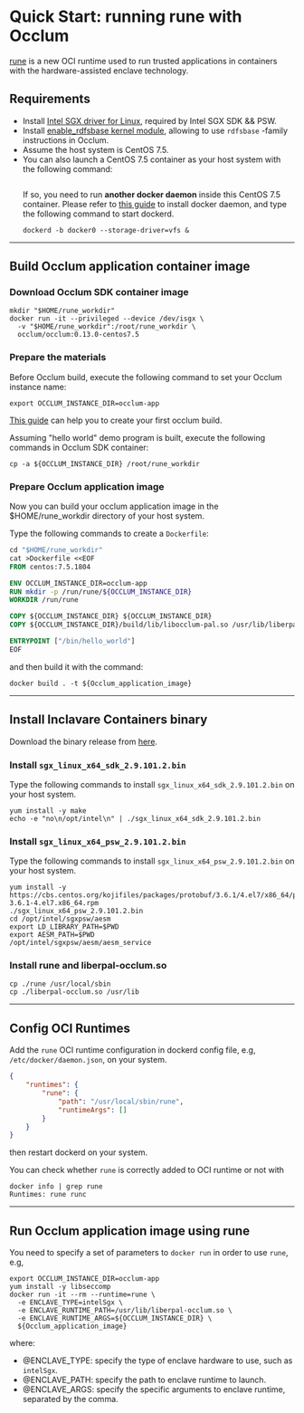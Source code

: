 # Quick Start: running rune with Occlum
[rune](https://github.com/alibaba/inclavare-containers) is a new OCI runtime used to run trusted applications in containers with the hardware-assisted enclave technology.

## Requirements
- Install [Intel SGX driver for Linux](https://github.com/intel/linux-sgx-driver#build-and-install-the-intelr-sgx-driver), required by Intel SGX SDK && PSW.
- Install [enable_rdfsbase kernel module](https://github.com/occlum/enable_rdfsbase#how-to-build), allowing to use `rdfsbase` -family instructions in Occlum.
- Assume the host system is CentOS 7.5.
- You can also launch a CentOS 7.5 container as your host system with the following command:
  ```shell

  ```
  If so, you need to run **another docker daemon** inside this CentOS 7.5 container. Please refer to [this guide](https://docs.docker.com/engine/install/centos) to install docker daemon, and type the following command to start dockerd.
  ```shell
  dockerd -b docker0 --storage-driver=vfs &
  ```

---

## Build Occlum application container image
### Download Occlum SDK container image
```shell
mkdir "$HOME/rune_workdir"
docker run -it --privileged --device /dev/isgx \
  -v "$HOME/rune_workdir":/root/rune_workdir \
  occlum/occlum:0.13.0-centos7.5
```

### Prepare the materials
Before Occlum build, execute the following command to set your Occlum instance name:

```shell
export OCCLUM_INSTANCE_DIR=occlum-app
```

[This guide](https://github.com/occlum/occlum#hello-occlum) can help you to create your first occlum build.

Assuming "hello world" demo program is built, execute the following commands in Occlum SDK container:

```shell
cp -a ${OCCLUM_INSTANCE_DIR} /root/rune_workdir
```

### Prepare Occlum application image
Now you can build your occlum application image in the $HOME/rune_workdir directory of your host system.

Type the following commands to create a `Dockerfile`:
``` Dockerfile
cd "$HOME/rune_workdir"
cat >Dockerfile <<EOF
FROM centos:7.5.1804

ENV OCCLUM_INSTANCE_DIR=occlum-app
RUN mkdir -p /run/rune/${OCCLUM_INSTANCE_DIR}
WORKDIR /run/rune

COPY ${OCCLUM_INSTANCE_DIR} ${OCCLUM_INSTANCE_DIR}
COPY ${OCCLUM_INSTANCE_DIR}/build/lib/libocclum-pal.so /usr/lib/liberpal-occlum.so

ENTRYPOINT ["/bin/hello_world"]
EOF
```

and then build it with the command:
```shell
docker build . -t ${Occlum_application_image}
```

---

## Install Inclavare Containers binary
Download the binary release from [here](https://github.com/alibaba/inclavare-containers/releases/).

### Install `sgx_linux_x64_sdk_2.9.101.2.bin`
Type the following commands to install `sgx_linux_x64_sdk_2.9.101.2.bin` on your host system.
```shell
yum install -y make
echo -e "no\n/opt/intel\n" | ./sgx_linux_x64_sdk_2.9.101.2.bin
```

### Install `sgx_linux_x64_psw_2.9.101.2.bin` 
Type the following commands to install `sgx_linux_x64_psw_2.9.101.2.bin` on your host system.
```shell
yum install -y https://cbs.centos.org/kojifiles/packages/protobuf/3.6.1/4.el7/x86_64/protobuf-3.6.1-4.el7.x86_64.rpm
./sgx_linux_x64_psw_2.9.101.2.bin
cd /opt/intel/sgxpsw/aesm
export LD_LIBRARY_PATH=$PWD
export AESM_PATH=$PWD
/opt/intel/sgxpsw/aesm/aesm_service
```

### Install rune and liberpal-occlum.so
```shell
cp ./rune /usr/local/sbin
cp ./liberpal-occlum.so /usr/lib
```

---

## Config OCI Runtimes
Add the `rune` OCI runtime configuration in dockerd config file, e.g, `/etc/docker/daemon.json`, on your system.

```JSON
{
	"runtimes": {
		"rune": {
			"path": "/usr/local/sbin/rune",
			"runtimeArgs": []
		}
	}
}
```

then restart dockerd on your system.

You can check whether `rune` is correctly added to OCI runtime or not with
```shell
docker info | grep rune
Runtimes: rune runc
```

---

## Run Occlum application image using rune
You need to specify a set of parameters to `docker run` in order to use `rune`, e.g,

```shell
export OCCLUM_INSTANCE_DIR=occlum-app
yum install -y libseccomp
docker run -it --rm --runtime=rune \
  -e ENCLAVE_TYPE=intelSgx \
  -e ENCLAVE_RUNTIME_PATH=/usr/lib/liberpal-occlum.so \
  -e ENCLAVE_RUNTIME_ARGS=${OCCLUM_INSTANCE_DIR} \
  ${Occlum_application_image}
```

where:
- @ENCLAVE_TYPE: specify the type of enclave hardware to use, such as `intelSgx`.
- @ENCLAVE_PATH: specify the path to enclave runtime to launch.
- @ENCLAVE_ARGS: specify the specific arguments to enclave runtime, separated by the comma.
